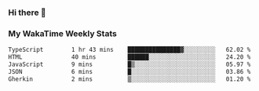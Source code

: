 ### Hi there 👋

<!--
**royschrauwen/royschrauwen** is a ✨ _special_ ✨ repository because its `README.md` (this file) appears on your GitHub profile.

Here are some ideas to get you started:

- 🔭 I’m currently working on ...
- 🌱 I’m currently learning ...
- 👯 I’m looking to collaborate on ...
- 🤔 I’m looking for help with ...
- 💬 Ask me about ...
- 📫 How to reach me: ...
- 😄 Pronouns: ...
- ⚡ Fun fact: ...
-->


### My WakaTime Weekly Stats
<!--START_SECTION:waka-->

```txt
TypeScript        1 hr 43 mins    ███████████████▓░░░░░░░░░   62.02 %
HTML              40 mins         ██████░░░░░░░░░░░░░░░░░░░   24.20 %
JavaScript        9 mins          █▒░░░░░░░░░░░░░░░░░░░░░░░   05.97 %
JSON              6 mins          █░░░░░░░░░░░░░░░░░░░░░░░░   03.86 %
Gherkin           2 mins          ▒░░░░░░░░░░░░░░░░░░░░░░░░   01.20 %
```

<!--END_SECTION:waka-->
